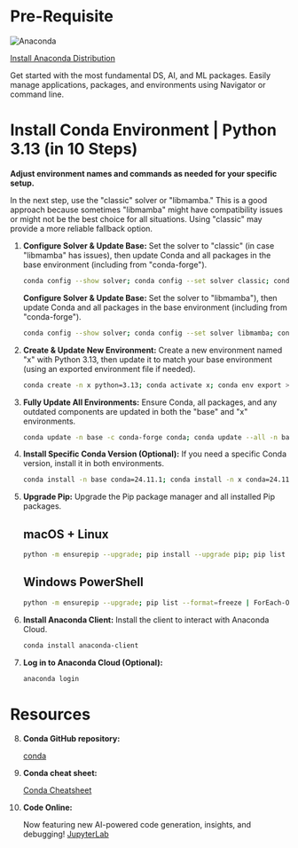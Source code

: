 # Pre-Requisite

![Anaconda](https://www.anaconda.com/wp-content/uploads/2022/12/anaconda_secondary_logo.svg)

[Install Anaconda Distribution](https://www.anaconda.com/download/success)

Get started with the most fundamental DS, AI, and ML packages. Easily manage applications, packages, and environments using Navigator or command line.

# Install Conda Environment | Python 3.13 (in 10 Steps)

**Adjust environment names and commands as needed for your specific setup.**

In the next step, use the "classic" solver or "libmamba." This is a good approach because sometimes "libmamba" might have compatibility issues or might not be the best choice for all situations.
Using "classic" may provide a more reliable fallback option.

1. **Configure Solver & Update Base:** Set the solver to "classic" (in case "libmamba" has issues), then update Conda and all packages in the base environment (including from "conda-forge").

   ```bash
   conda config --show solver; conda config --set solver classic; conda update -n base -c conda-forge conda; conda config --add channels conda-forge; conda update --all -n base; conda upgrade --all
   ```

   **Configure Solver & Update Base:** Set the solver to "libmamba"), then update Conda and all packages in the base environment (including from "conda-forge").

   ```bash
   conda config --show solver; conda config --set solver libmamba; conda update -n base -c conda-forge conda; conda config --add channels conda-forge; conda update --all -n base; conda upgrade --all
   ```

2. **Create & Update New Environment:** Create a new environment named "x" with Python 3.13, then update it to match your base environment (using an exported environment file if needed).

   ```bash
   conda create -n x python=3.13; conda activate x; conda env export > environment.yml; conda env update -n x -f environment.yml
   ```

3. **Fully Update All Environments:** Ensure Conda, all packages, and any outdated components are updated in both the "base" and "x" environments.

   ```bash
   conda update -n base -c conda-forge conda; conda update --all -n base; conda upgrade --all; conda update -n x -c conda-forge conda; conda update --all -n x; conda upgrade --all; conda update -n base -c defaults conda; conda update -n base -c defaults anaconda-navigator; conda list anaconda-navigator
   ```

4. **Install Specific Conda Version (Optional):** If you need a specific Conda version, install it in both environments.

   ```bash
   conda install -n base conda=24.11.1; conda install -n x conda=24.11.1
   ```

5. **Upgrade Pip:** Upgrade the Pip package manager and all installed Pip packages.

   ## macOS + Linux

   ```bash
   python -m ensurepip --upgrade; pip install --upgrade pip; pip list --format=freeze | awk -F '==' '{print $1}' | xargs -n1 pip install -U
   ```

   ## Windows PowerShell

   ```bash
   python -m ensurepip --upgrade; pip list --format=freeze | ForEach-Object {$_.Split('==')[0]} | ForEach-Object {pip install -U $_}
   ```

6. **Install Anaconda Client:** Install the client to interact with Anaconda Cloud.

   ```bash
   conda install anaconda-client
   ```

7. **Log in to Anaconda Cloud (Optional):**
   ```bash
   anaconda login
   ```

# Resources

8. **Conda GitHub repository:**

   [conda](https://github.com/conda/conda)

9. **Conda cheat sheet:**

   [Conda Cheatsheet](https://docs.conda.io/projects/conda/en/latest/_downloads/843d9e0198f2a193a3484886fa28163c/conda-cheatsheet.pdf)

10. **Code Online:**

    Now featuring new AI-powered code generation, insights, and debugging! [JupyterLab](https://nb.anaconda.cloud)
